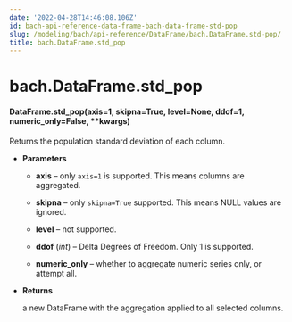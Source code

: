 ```yaml
---
date: '2022-04-28T14:46:08.106Z'
id: bach-api-reference-data-frame-bach-data-frame-std-pop
slug: /modeling/bach/api-reference/DataFrame/bach.DataFrame.std-pop/
title: bach.DataFrame.std_pop
---
```


# bach.DataFrame.std_pop


#### DataFrame.std_pop(axis=1, skipna=True, level=None, ddof=1, numeric_only=False, \*\*kwargs)
Returns the population standard deviation of each column.


* **Parameters**

    
    * **axis** – only `axis=1` is supported. This means columns are aggregated.


    * **skipna** – only `skipna=True` supported. This means NULL values are ignored.


    * **level** – not supported.


    * **ddof** (*int*) – Delta Degrees of Freedom. Only 1 is supported.


    * **numeric_only** – whether to aggregate numeric series only, or attempt all.



* **Returns**

    a new DataFrame with the aggregation applied to all selected columns.


<!-- !! processed by numpydoc !! -->
